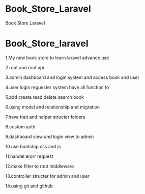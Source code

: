 # Book_Store_Laravel
Book Store Laravel 
<h1>Book_Store_laravel</h1>

1.My new book store to learn laravel advance use

2.rout and rout api 

3.admin dashboard and login system and access book and user

4.user login reguester system have all function to 

5.add create read delete search book 

6.using model and relationship and migration 

7.have trait and helper structer folders

8.custom auth 

9.dashboard view and login view to admin 

10.use bootstap css and js
 
11.handel erorr request 

12.make filter to rout middleware
 
13.controller structer for admin and user

14.using git and github 

